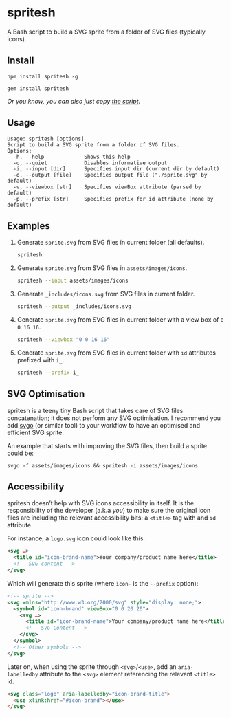 # spritesh

A Bash script to build a SVG sprite from a folder of SVG files (typically icons).

## Install

```
npm install spritesh -g
```

```
gem install spritesh
```

*Or you know, you can also just copy [the script](https://raw.githubusercontent.com/edenspiekermann/sprite.sh/master/bin/spritesh).*

## Usage

```
Usage: spritesh [options]
Script to build a SVG sprite from a folder of SVG files.
Options:
  -h, --help             Shows this help
  -q, --quiet            Disables informative output
  -i, --input [dir]      Specifies input dir (current dir by default)
  -o, --output [file]    Specifies output file ("./sprite.svg" by default)
  -v, --viewbox [str]    Specifies viewBox attribute (parsed by default)
  -p, --prefix [str]     Specifies prefix for id attribute (none by default)
```

## Examples

1. Generate `sprite.svg` from SVG files in current folder (all defaults).

    ```sh
    spritesh
    ```

2. Generate `sprite.svg` from SVG files in `assets/images/icons`.

    ```sh
    spritesh --input assets/images/icons
    ```

3. Generate `_includes/icons.svg` from SVG files in current folder.

    ```sh
    spritesh --output _includes/icons.svg
    ```

4. Generate `sprite.svg` from SVG files in current folder with a view box of `0 0 16 16`.

    ```sh
    spritesh --viewbox "0 0 16 16"
    ```

5. Generate `sprite.svg` from SVG files in current folder with `id` attributes prefixed with `i_`.

    ```sh
    spritesh --prefix i_
    ```

## SVG Optimisation

spritesh is a teeny tiny Bash script that takes care of SVG files concatenation; it does not perform any SVG optimisation. I recommend you add [svgo](https://github.com/svg/svgo) (or similar tool) to your workflow to have an optimised and efficient SVG sprite.

An example that starts with improving the SVG files, then build a sprite could be:

```
svgo -f assets/images/icons && spritesh -i assets/images/icons
```

## Accessibility

spritesh doesn’t help with SVG icons accessibility in itself. It is the responsibility of the developer (a.k.a *you*) to make sure the original icon files are including the relevant accessibility bits: a `<title>` tag with and `id` attribute.

For instance, a `logo.svg` icon could look like this:

```svg
<svg …>
  <title id="icon-brand-name">Your company/product name here</title>
  <!-- SVG content -->
</svg>
```

Which will generate this sprite (where `icon-` is the `--prefix` option):

```svg
<!-- sprite -->
<svg xmlns="http://www.w3.org/2000/svg" style="display: none;">
  <symbol id="icon-brand" viewBox="0 0 20 20">
    <svg …>
      <title id="icon-brand-name">Your company/product name here</title>
      <!-- SVG Content -->
    </svg>
  </symbol>
  <!-- Other symbols -->
</svg>
```

Later on, when using the sprite through `<svg>`/`<use>`, add an `aria-labelledby` attribute to the `<svg>` element referencing the relevant `<title>` id.

```html
<svg class="logo" aria-labelledby="icon-brand-title">
  <use xlink:href="#icon-brand"></use>
</svg>
```
